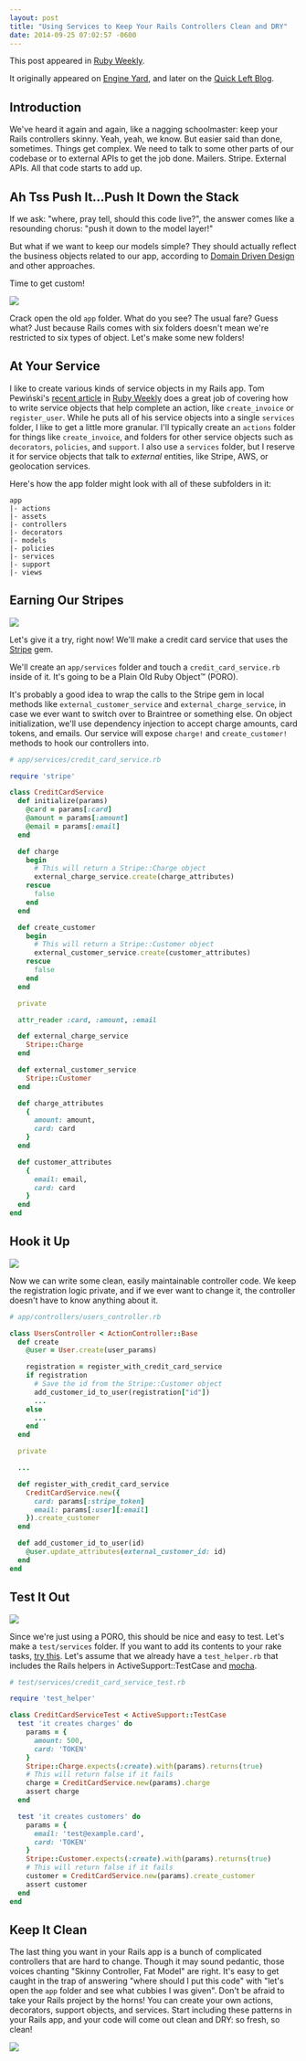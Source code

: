 ```yaml
---
layout: post
title: "Using Services to Keep Your Rails Controllers Clean and DRY"
date: 2014-09-25 07:02:57 -0600
---
```


This post appeared in [Ruby Weekly](http://rubyweekly.com/issues/214).

It originally appeared on [Engine Yard](https://blog.engineyard.com/2014/keeping-your-rails-controllers-dry-with-services), and later on the [Quick Left Blog](https://quickleft.com/blog/using-services-to-keep-your-rails-controllers-clean-and-dry/).

## Introduction

We've heard it again and again, like a nagging schoolmaster: keep your Rails controllers skinny. Yeah, yeah, we know. But easier said than done, sometimes. Things get complex. We need to talk to some other parts of our codebase or to external APIs to get the job done. Mailers. Stripe. External APIs. All that code starts to add up.

## Ah Tss Push It...Push It Down the Stack

If we ask: "where, pray tell, should this code live?", the answer comes like a resounding chorus: "push it down to the model layer!"

But what if we want to keep our models simple? They should actually reflect the business objects related to our app, according to [Domain Driven Design](http://quickleft.com/blog/engineering-lunch-series-building-complex-domains-in-rails) and other approaches.

Time to get custom!

<img src="//quickleft-production.s3.amazonaws.com/uploads/asset/attachment/158/asset.gif"/>

Crack open the old `app` folder. What do you see? The usual fare? Guess what?  Just because Rails comes with six folders doesn't mean we're restricted to six types of object. Let's make some new folders!

## At Your Service

I like to create various kinds of service objects in my Rails app. Tom Pewiński's [recent article](https://netguru.co/blog/service-objects-in-rails-will-help) in [Ruby Weekly](http://rubyweekly.com/) does a great job of covering how to write service objects that help complete an action, like `create_invoice` or `register_user`. While he puts all of his service objects into a single `services` folder, I like to get a little more granular. I'll typically create an `actions` folder for things like `create_invoice`, and folders for other service objects such as `decorators`, `policies`, and `support`. I also use a `services` folder, but I reserve it for service objects that talk to _external_ entities, like Stripe, AWS, or geolocation services.

Here's how the app folder might look with all of these subfolders in it:

```
app
|- actions
|- assets
|- controllers
|- decorators
|- models
|- policies
|- services
|- support
|- views

```

## Earning Our Stripes

<img src="//quickleft-production.s3.amazonaws.com/uploads/asset/attachment/159/asset.jpg"/>

Let's give it a try, right now! We'll make a credit card service that uses the [Stripe](https://stripe.com/) gem.

We'll create an `app/services` folder and touch a `credit_card_service.rb` inside of it. It's going to be a Plain Old Ruby Object™ (PORO).

It's probably a good idea to wrap the calls to the Stripe gem in local methods like `external_customer_service` and `external_charge_service`, in case we ever want to switch over to Braintree or something else. On object initialization, we'll use dependency injection to accept charge amounts, card tokens, and emails. Our service will expose `charge!` and `create_customer!` methods to hook our controllers into.

```ruby
# app/services/credit_card_service.rb

require 'stripe'

class CreditCardService
  def initialize(params)
    @card = params[:card]
    @amount = params[:amount]
    @email = params[:email]
  end

  def charge
    begin
      # This will return a Stripe::Charge object
      external_charge_service.create(charge_attributes)
    rescue
      false
    end
  end

  def create_customer
    begin
      # This will return a Stripe::Customer object
      external_customer_service.create(customer_attributes)
    rescue
      false
    end
  end

  private

  attr_reader :card, :amount, :email

  def external_charge_service
    Stripe::Charge
  end

  def external_customer_service
    Stripe::Customer
  end

  def charge_attributes
    {
      amount: amount,
      card: card
    }
  end

  def customer_attributes
    {
      email: email,
      card: card
    }
  end
end

```

## Hook it Up

<img src="//quickleft-production.s3.amazonaws.com/uploads/asset/attachment/160/asset.jpg">

Now we can write some clean, easily maintainable controller code. We keep the registration logic private, and if we ever want to change it, the controller doesn't have to know anything about it.

```ruby
# app/controllers/users_controller.rb

class UsersController < ActionController::Base
  def create
    @user = User.create(user_params)

    registration = register_with_credit_card_service
    if registration
      # Save the id from the Stripe::Customer object
      add_customer_id_to_user(registration["id"])
      ...
    else
      ...
    end
  end

  private

  ...

  def register_with_credit_card_service
    CreditCardService.new({
      card: params[:stripe_token]
      email: params[:user][:email]
    }).create_customer
  end

  def add_customer_id_to_user(id)
    @user.update_attributes(external_customer_id: id)
  end
end
```

## Test It Out

<img src="//quickleft-production.s3.amazonaws.com/uploads/asset/attachment/161/asset.jpg">

Since we're just using a PORO, this should be nice and easy to test. Let's make a `test/services` folder. If you want to add its contents to your rake tasks, [try this](http://stackoverflow.com/questions/18894060/rails-and-minitest-add-additional-folder). Let's assume that we already have a `test_helper.rb` that includes the Rails helpers in ActiveSupport::TestCase and [mocha](https://github.com/freerange/mocha).

```ruby
# test/services/credit_card_service_test.rb

require 'test_helper'

class CreditCardServiceTest < ActiveSupport::TestCase
  test 'it creates charges' do
    params = {
      amount: 500,
      card: 'TOKEN'
    }
    Stripe::Charge.expects(:create).with(params).returns(true)
    # This will return false if it fails
    charge = CreditCardService.new(params).charge
    assert charge
  end

  test 'it creates customers' do
    params = {
      email: 'test@example.card',
      card: 'TOKEN'
    }
    Stripe::Customer.expects(:create).with(params).returns(true)
    # This will return false if it fails
    customer = CreditCardService.new(params).create_customer
    assert customer
  end
end
```

## Keep It Clean

The last thing you want in your Rails app is a bunch of complicated controllers that are hard to change. Though it may sound pedantic, those voices chanting "Skinny Controller, Fat Model" are right. It's easy to get caught in the trap of answering "where should I put this code" with "let's open the `app` folder and see what cubbies I was given". Don't be afraid to take your Rails project by the horns! You can create your own actions, decorators, support objects, and services. Start including these patterns in your Rails app, and your code will come out clean and DRY: so fresh, so clean!

<img src="//quickleft-production.s3.amazonaws.com/uploads/asset/attachment/162/asset.gif">


